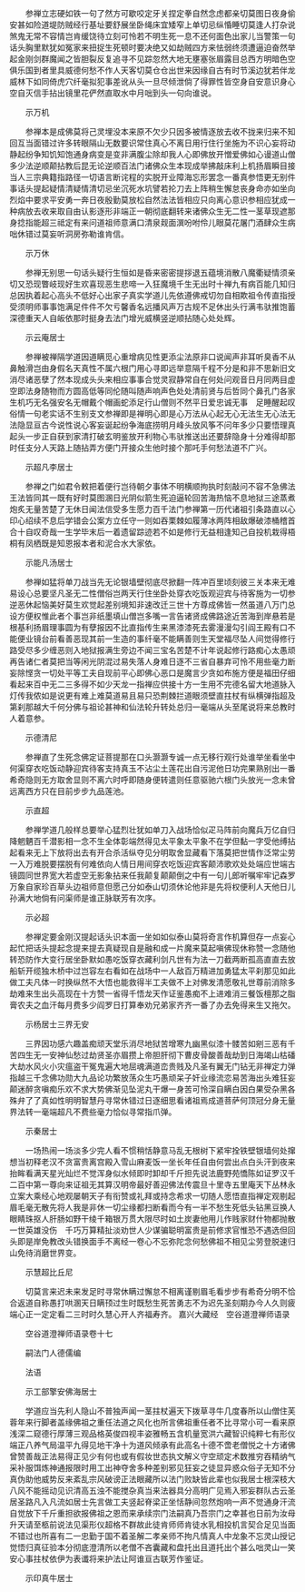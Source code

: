 <!-- { "loadSidebar": true } -->
　　参禅立志硬如铁一句了然方可歇咬定牙关捏定拳自然念虑都亲切莫图日夜身偷安甚如险道堤防贼经行基址要舒展坐卧绳床宜矮窄上单切忌纵惛睡切莫逢人打杂说煞鬼无常不容情岂肯缓饶待立刻可怜若不明生死一息不还何面色出家儿当警策一句话头胸里默犹如冤家来扭捉生死顿时要决绝又如劫贼四方来怯弱终须遭逼迫奋然举起金刚剑群魔闻之皆胆裂反复追寻不见踪忽然大地无壅塞张眉露目总西方明暗色空俱乐国到者里具威德何愁不作人天客切莫仓仓出世来因缘自古有时节溪边犹若伴龙威林下如同倚虎穴纤毫拟犯事差讹从头一旦尽倾泄倘了得罪性皆空身自安意识身心空自灭信手拈出镜里花俨然直取水中月咄到头一句向谁说。

　　示万机

　　参禅本是成佛莫将己灵埋没本来原不欠少只因多被情逐放去收不拢来归来不知回互当面错过许多转眼隔山无数要识常住真心不离日用行住行坐施为不识心妄将动静起纷争知饥知饱通身病变是变非满腹尘除却我人心即佛放开憎爱佛如心谩道山僧多少法逆顺颠拈教后昆无论逆顺百法门诸佛众生本现成举拂敲床利上机扬眉瞬目接当人三宗典籍指路径一切语言断诧程的实脱开业障海忘形罢念一番真参悟更无别件事话头提起疑情清疑情清切忌坐沉死水坑譬若抡刀去上阵稍生懈怠丧身命亦如坐向烈焰中要求平安勇一奔日夜殷勤莫放松自然法法皆相应只向离心意识参相应犹成一种病放去收来取自由认影逐形非端正一朝彻底翻转来诸佛众生无二性一茎草现遮那身捻指能超三祗定有来问道祖师意满口清泉觌面潠吩咐伶儿眼莫花屠门酒肆众生病咄休错过莫妄听洞房弥勒谁肯信。

　　示万休

　　参禅无别思一句话头疑行生恒如是昏来密密提拶退五蕴境消散八魔衢疑情须亲切又恐现瞥岐现好生欢喜现恶生悲啼一入狂魔境千生无出时十禅九有病百能几知归总因执着起心高头不低好心出家子真实学道儿先依遵佛戒切勿自相欺祖令传直指授受须明师事事饱满足件件不欠亏馨香名远播风声万古规不足休出头行满韦驮推饱蓄深德重天人自皈依那时挺身去法门增光威横竖逆顺拈随心处处辉。

　　示云庵居士

　　参禅被禅隔学道因道瞒觅心重增病见性更添尘法原非口说闻声非耳听臭香不从鼻触滑岂由身假名天真性不属六根门用心寻即远举意隔千程不分是和非不思新旧文消尽诸恶孽了然本现成头头来相应事事合觉灵寂静常自在何处问观音日月同两目虚空即法身随物而方圆高低等同伦随叫随声响声色处处清前贤与后哲同个鼻孔门各家生机巧无名强安名无帽戴个帽画蛇添足行山僧则不然平日爱忠诚无事　足睡醒起叹俗情一句老实话不生别支文参禅即是禅明心即是心万法从心起无心无法生无心法无法隐显亘古今说性说心客妄诞起纷争海底捞明月峰头放风筝不问年多少只要悟理真起头一步正自获到家清打破玄明鉴放开利物心韦驮推送出还要辞隐身十分难得却那时任支分人天路上随拈弄方便门开接众生他时接个那吒手何愁法道不广兴。

　　示超凡李居士

　　参禅之门如君令敕把着便行岂待朝夕事体不明横顺拘执时刻敲问不容不急佛法王法皆同其一既有好时莫图溷日光阴似箭生死迫逼轮回苦海热恼不息地狱三途蒸煮炮炙无量苦楚了无休日闻法信受多生愿力百千法门参禅第一历代诸祖引条路直以心印心绍续不息后学错会公案方立任守一则如吞栗棘如履薄冰两阵相敌爆破漆桶稽首合十自叹奇哉一生学毕末后一着遗留踪迹若不如是修行无益相逢知己自投机栽得梧桐有凤栖既是知恩报本者和泥合水大家依。

　　示能凡汤居士

　　参禅如猛将单刀战当先无论银墙壁彻底尽掀翻一阵冲百里顷刻彼三关本来无难易设心总要坚凡圣无二性僧俗岂两天行住坐卧处穿衣吃饭观迎宾与待客施为一切参逆恶休起恼美好莫生欢觉起差别境知非速改迁三世十方尊成佛皆一然虽道八万门总设方便权惟此者个事岂非纸墨填山僧岂多嘴一言告诸贤成佛路途近苦海到岸悬若是根基利扬眉理事圆为有孽报因不比直指传生来黑漆漆死去雾漫漫勾引阎王殿有口不能便业镜台前看善恶现其前一生造的事纤毫不能瞒善则生天堂福尽坠人间觉得修行路受尽多少缠恶则入地狱报满生旁边不闻三宝名苦楚不计年说起修行路痴心太愚顽再告诸仁者莫把当等闲光阴混过易失落人身难日逐不三省自暴弃可怜不用些毫力断妄除悭贪一切处平等工夫自现前平心即佛心恶口是魔言少贪如布施方便是福田仔细看起来百中无二三多得不如少天龙一指禅应供接十方一生用不完德名留大地道脉入灯传我侬如是说更有难上难莫道易且易只恐荆棘拦道眼须壁直拄杖有纵横弹指超及第刹那越大千何分佛与祖论甚神和仙法轮升转处总归一毫端从头至尾说将来总教时人着意参。

　　示德清尼

　　参禅直了生死念佛定证菩提那在口头灏灏专诚一点无移行观行处谁举坐看坐中何渠穿衣吃饭动静迎宾待客支持真玉不沾尘土莲花出自污泥他日功完果熟别出一番希奇隐则无方取舍显则不离六时呼即随身便转遣则任意驱驰六根门头放光一念未曾远离西方只在目前步步九品莲池。

　　示直超

　　参禅学道几般样总要举心猛烈壮犹如单刀入战场恰似疋马阵前向魔兵万亿自归降魍魉百千潜影相一念不生全体彰端然得见太平象太平象不在学但黏一字受他缚拈起看来无上下放将出去有开合杀活纵夺见分明取舍显藏看下落莫把世情作泛常尘劳一入万难脱要摆脱有何难依向人情日用间穿衣吃饭迎宾客颠沛歌欢处处端应世端古镜圆同世界宽大若虚空无影象拈来任我颠复颠颠倒之中有一句儿郎听嘱牢牢记森罗万象自家珍百草头边祖师意但愿己分如泰山切须休论他非是先将权便利人天他日儿孙满大地倘有问渠师是谁正脉联芳有次序。

　　示必超

　　参禅定要金刚汉提起话头识本面一坐如如似泰山莫将奇言作机算但存一点妄心起忙把话头提起念提来提去真疑现自是融和成一片魔来莫起嗔佛现休称赞一念随他转恐防作大变行居坐卧默如愚吃饭穿衣藏利剑凡世有为法一刀截两断孤高直直去放船斩开缆独木桥中过岂容左右看如在战场中一人敌百万精进加勇猛太平刹那见如此做工夫凡体一时换纵然不大悟也能救得半工夫做不上对佛发清愿敬礼世尊前消除多劫难来生出头高现在十方赞一省得千悟龙天作证鉴愚痴不上进难消三餐饭檀那之脂膏农夫之血汗每月费多少阎罗日打算奉劝兄弟家齐齐一番了办去免得来生又拖欠。

　　示杨居士三界无安

　　三界因功感六趣盖痴顽天堂乐消尽地狱苦增寒九幽黑似漆十髅苦如剜三恶有千苦四生无一安神仙愁过劫贤圣亦眉攒上帝胆肝彻下曹皮骨酸善哉劫到日海竭山枯磻大劫水风火小灾瘟盗干冤鬼遍大地屈魂满道峦贵贱及凡圣有翼无门钻无非禅定力弹指越三千念佛功勋大九品论功繁放荡众生巧愚顽呆子奸业缘流恋易苦海出头难狂妄颠迷醉贪嗔痴乐欢不求大势佛渐见坠泥丸干爆一身苦可怜深自瞒白因白果受杂黑各殊弁了了真如性明明智慧丹寻常休错过日逐细思看诸祖焉成道菩萨何顶冠分身无量界法转一毫端超凡不费些毫力恰似寻常指爪弹。

　　示秦居士

　　一场热闹一场淡多少完人看不惯稍恬静意马乱无根树下紧牢拴铁壁银墙何处撺想当初释老汉不贪富贵离宫殿入雪山麻麦饭一坐长年任自由何尝出点白头汗到夜来抬眸看满天星光灿烂不觉浑身似水倾即时卸却千斤担先说法鹿野苑憍陈如证罗汉千二百中第一尊向来证祖无其算汉明帝最好善迎佛法传震旦十里寺五里庵天下丛林永立案大乘经心地观屡朝天子有衔赞或礼拜或持念希求一切随人愿悟直指禅定观剔起眉毛毫无散先将人我是非休一切尘缘都扫断看而今有一半不愁生死低头钻黑豆换人眼睛珠抠人肝肠如野干绫千箱银万贯大限尽时如土炭妻他用儿作贱家财什物都抛散一世英雄没伤　千巧万算精扯淡劝世人少谋骗聪明富贵是前修求官惟恐不遇选但回头即是岸免教改头错换面手不离经一卷心不忘弥陀念何愁佛祖不相见尘劳登脱速归山免待消磨世界变。

　　示慧超比丘尼

　　切莫言来迟未来发足时寻常休瞒过懈怠不相离谨剔眉毛看步步有希奇分明不恰合返道自称愚打哄溷天日瞒顸过生时既愁生死苦勇志不为迟先圣刻期办今人久则疲端心正一定定看二三时时久慧心开人齐福寿齐。
嘉兴大藏经　空谷道澄禅师语录


　　空谷道澄禅师语录卷十七

　　嗣法门人德儒编

　　法语

　　示工部擎安佛海居士

　　学道应当先利人隐山不普独声闻一茎拄杖遍天下拨草寻牛几度春所以山僧住芙蓉年来行脚者盖缘佛祖之重任法道之风化也所言佛祖重任者不比寻常小可一看来原浅深二窥德行厚薄三观品格英俊四视丰姿雅畅五含机量宽洪六藏智识纯粹七有形仪端正八养气局温平九得见地干净十为道风倾承有此高名十德不啻老僧悦之十方诸佛曾赞善哉正法易得正见少有何也或有假妆世态执文解义守空顽定术数推穷吞精纳气采补服饵炼神通报限时用工出神夺舍多种差别邪见狂妄之徒显异惑众俗子无知不分真伪助他威势反来紊乱宗风破谤正法眼藏所以法门败缺皆此辈也似我居士根深枝大八风不能摇动见识清高五浊不能搅杂真当来法器具分高明广见焉入邪妄群队古云圣居圣路凡入凡流如居士先言做工夫竖起脊梁正坐恬静间忽然炮响一声不觉通身汗流自觉放下千斤重担欲报佛祖之恩而来承续宗门法嗣真乃吾宗门之幸甚也日前为汝母升天请至柩前说法见渠形仪超格不群故此徒肯师师肯徒水乳相投机言契合足见当面不错过也所喜有二一忠勤于国不着圣解二孝亲师不拘凡情真人中龙象不忘灵山授记觉悟归真征验本分彻底澄清所以老僧不吝囊藏和盘托出且道托出个甚么咄灵山一笑安心事拄杖依伊为表谶将来护法让阿谁亘古联芳作鉴证。

　　示印真牛居士

